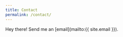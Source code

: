 ```yaml
---
title: Contact
permalink: /contact/
---
```


Hey there! Send me an [email](mailto:{{ site.email }}).
